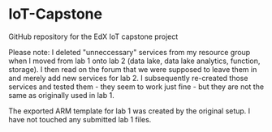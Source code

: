 # IoT-Capstone
GitHub repository for the EdX IoT capstone project

Please note: I deleted "unneccessary" services from my resource group when I moved from lab 1 onto lab 2 (data lake, data lake analytics, function, storage). I then read on the forum that we were supposed to leave them in and merely add new services for lab 2. I subsequently re-created those services and tested them - they seem to work just fine - but they are not the same as originally used in lab 1.

The exported ARM template for lab 1 was created by the original setup. I have not touched any submitted lab 1 files.